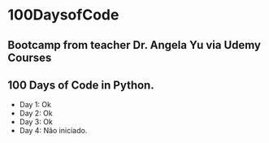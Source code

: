 # 100DaysofCode

## Bootcamp from teacher Dr. Angela Yu via Udemy Courses

## 100 Days of Code in Python.
- Day 1: Ok
- Day 2: Ok
- Day 3: Ok
- Day 4: Não iniciado.
